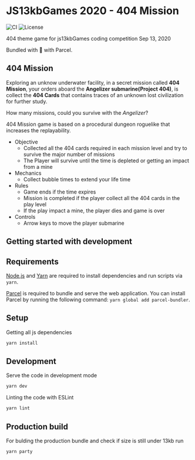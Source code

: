 # JS13kbGames 2020 - 404 Mission

![CI](https://github.com/ByteDecoder/js13k2020/workflows/CI/badge.svg)
![License](https://img.shields.io/badge/license-MIT-green)

404 theme game for js13kbGames coding competition Sep 13, 2020

Bundled with 🖤 with Parcel.

## 404 Mission

Exploring an unknow underwater facility, in a secret mission called **404 Mission**, your orders aboard the **Angelizer submarine(Project 404)**, is collect the **404 Cards** that contains traces of an unknown lost civilization for further study.

How many missions, could you survive with the *Angelizer*?

404 Mission game is based on a procedural dungeon roguelike that increases the replayability.

- Objective
  - Collected all the 404 cards required in each mission level and try to survive the major number of missions
  - The Player will survive until the time is depleted or getting an impact from a mine
- Mechanics
  - Collect bubble times to extend your life time
- Rules
  - Game ends if the time expires
  - Mission is completed if the player collect all the 404 cards in the play level
  - If the play impact a mine, the player dies and game is over
- Controls
  - Arrow keys to move the player submarine

## Getting started with development

## Requirements

[Node.js](https://nodejs.org) and [Yarn](https://yarnpkg.com/) are required to install dependencies and run scripts via `yarn`.

[Parcel](https://parceljs.org/getting_started.html) is required to bundle and serve the web application. You can install Parcel by running the following command: `yarn global add parcel-bundler`.

## Setup

Getting all js dependencies

```bash
yarn install
```

## Development

Serve the code in development mode

```bash
yarn dev
```

Linting the code with ESLint

```bash
yarn lint
```

## Production build

For bulding the production bundle and check if size is still under 13kb run

```bash
yarn party
```

